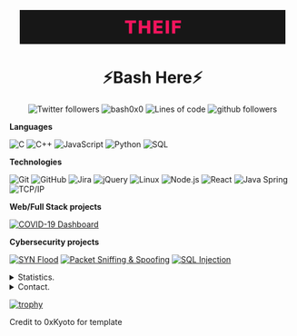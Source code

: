 <p align="center">
    <img align=center src="https://github.com/bash0x0/bash0x0/blob/main/bashed.gif" alt="Profile" />
</p>


<h1 align=center>⚡Bash Here⚡</h1>

<p align="center">
    <img src="https://img.shields.io/twitter/follow/bash0x00?label=Follow" alt="Twitter followers" />
    <img src="https://komarev.com/ghpvc/?username=bash0x0" alt="bash0x0" alt="Profile Views" />
    <img src="https://img.shields.io/badge/From%20Hello%20World%20I%27ve%20Written-340,000%20lines%20of%20code-yellow" alt="Lines of code" />
    <img src="https://img.shields.io/github/followers/bash0x0?label=Follow&style=social" alt="github followers" />
</p>

**Languages**

![C](https://img.shields.io/badge/-C-000000?style=flat&logo=C)
![C++](https://img.shields.io/badge/-C++-000000?style=flat&logo=C%2B%2B&logoColor=00599C)
![JavaScript](https://img.shields.io/badge/-JavaScript-000000?style=flat&logo=javascript)
![Python](https://img.shields.io/badge/-Python-000000?style=flat&logo=python)
![SQL](https://img.shields.io/badge/-SQL-000000?style=flat&logo=MySQL)

**Technologies**

![Git](https://img.shields.io/badge/-Git-000000?style=flat&logo=git&logoColor=F05032)
![GitHub](https://img.shields.io/badge/-GitHub-000000?style=flat&logo=github&logoColor=FFFFFF)
![Jira](https://img.shields.io/badge/-Jira-000000?style=flat&logo=jira-software&logoColor=white&logoColor=0052CC)
![jQuery](https://img.shields.io/badge/-jQuery-000000?style=flat&logo=jQuery&logoColor=0769AD)
![Linux](https://img.shields.io/badge/-Linux-000000?style=flat&logo=linux&logoColor=FCC624)
![Node.js](https://img.shields.io/badge/-Node.js-000000?style=flat&logo=node.js&logoColor=339933)
![React](https://img.shields.io/badge/-React-000000?style=flat&logo=React&logoColor=61DAFB)
![Java Spring](https://img.shields.io/badge/-Spring-000000?style=flat&logo=spring&logoColor=6DB33F)
![TCP/IP](https://img.shields.io/badge/-TCP/IP-000000?style=flat&logo=cisco&logoColor=white)<!-- wi*quL3fcV -->

**Web/Full Stack projects**

[![COVID-19 Dashboard](https://img.shields.io/badge/-🦠&nbsp;COVID&#8209;19&nbsp;Dashboard-000000?style=flat)](https://github.com/bash0x0/COVID-19)

**Cybersecurity projects**

[![SYN Flood](https://img.shields.io/badge/-🌊&nbsp;&nbsp;SYN&nbsp;Flood-000000?style=flat)](https://github.com/bash0x0/SYN-Flood)
[![Packet Sniffing & Spoofing](https://img.shields.io/badge/-🗃️&nbsp;Packet&nbsp;Sniffing&nbsp;&&nbsp;Spoofing-000000?style=flat)](https://github.com/bash0x0/Packet-Sniffing-and-Spoofing)
[![SQL Injection](https://img.shields.io/badge/-💉&nbsp;&nbsp;SQL&nbsp;Injection-000000?style=flat)](https://github.com/bash0x0/SQL-Injection)



<details>
      <summary>Statistics.</summary>
  <p align=center>
    <a href="https://github.com/bash0x0">
      <img align="center" src="https://github-readme-stats.vercel.app/api?username=bash0x0&show_icons=true&include_all_commits=true&show_icons=true&title_color=303030&icon_color=303030&text_color=303030&bg_color=ffffff&hide_border=true" alt="Peter's Statistics." />
      <img align="center" src="https://github-readme-stats.vercel.app/api/top-langs/?username=bash0x0&show_icons=true&show_icons=true&title_color=fff&icon_color=303030&text_color=303030&bg_color=ffffff&hide_border=true" alt="Peter's Statistics." />
    </a>
  </p>
</details>
<details>
      <summary>Contact.</summary>
  <p align=center>
    <a href="https://github.com/bash0x0">Github lol.</a>
    <br>
    <a href="mailto:bash0x0@protonmail.com">bash0x0@protonmail.com</a>
    <br>
    <a href="https://twitter.com/bash0x00">@bash0x00</a>
    <br>
    <a href="https://discord.com/users/210854712935841792">bash0x0#1337</a>
  </p>
</details>


[![trophy](https://github-profile-trophy.vercel.app/?username=bash0x0&theme=onedark)](https://github.com/ryo-ma/github-profile-trophy)

Credit to 0xKyoto for template
